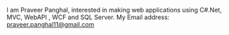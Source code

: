 

I am Praveer Panghal, interested in making web applications using C#.Net, MVC, WebAPI , WCF and SQL Server.
My Email address: praveer.panghal11@gmail.com
